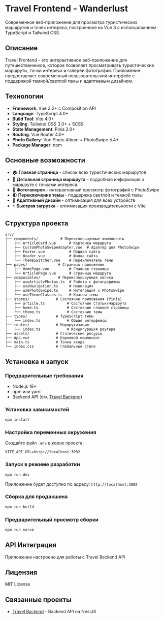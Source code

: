 # Travel Frontend - Wanderlust

Современное веб-приложение для просмотра туристических маршрутов и точек интереса, построенное на Vue 3 с использованием TypeScript и Tailwind CSS.

## Описание

Travel Frontend - это интерактивное веб-приложение для путешественников, которое позволяет просматривать туристические маршруты, точки интереса и галереи фотографий. Приложение предоставляет современный пользовательский интерфейс с поддержкой темной/светлой темы и адаптивным дизайном.

## Технологии

- **Framework**: Vue 3.2+ с Composition API
- **Language**: TypeScript 4.0+
- **Build Tool**: Vite 4.0+
- **Styling**: Tailwind CSS 3.0+ + SCSS
- **State Management**: Pinia 2.0+
- **Routing**: Vue Router 4.0+
- **Photo Gallery**: Vue Photo Album + PhotoSwipe 5.4+
- **Package Manager**: npm

## Основные возможности

- 🏠 **Главная страница** - список всех туристических маршрутов
- 📄 **Детальная страница маршрута** - подробная информация о маршруте с точками интереса
- 📸 **Фотогалерея** - интерактивный просмотр фотографий с PhotoSwipe
- 🌓 **Переключение темы** - поддержка светлой и темной темы
- 📱 **Адаптивный дизайн** - оптимизация для всех устройств
- ⚡ **Быстрая загрузка** - оптимизация производительности с Vite

## Структура проекта

```
src/
├── components/          # Переиспользуемые компоненты
│   ├── ArticleCard.vue      # Карточка маршрута
│   ├── CustomPhotoSwipeAdapter.vue  # Адаптер для PhotoSwipe
│   ├── Footer.vue           # Подвал сайта
│   ├── Header.vue           # Шапка сайта
│   └── ThemeSwitcher.vue    # Переключатель темы
├── pages/              # Страницы приложения
│   ├── HomePage.vue         # Главная страница
│   └── ArticlePage.vue      # Страница маршрута
├── composables/        # Переиспользуемая логика
│   ├── useArticlePhotos.ts  # Работа с фотографиями
│   ├── useNavigation.ts     # Навигация
│   ├── usePhotoSwipe.ts     # Интеграция с PhotoSwipe
│   └── useThemeClasses.ts   # Классы темы
├── stores/            # Состояние приложения (Pinia)
│   ├── article.ts          # Состояние статьи/маршрута
│   ├── home.ts             # Состояние главной страницы
│   └── theme.ts            # Состояние темы
├── types/             # TypeScript типы
│   └── index.ts            # Общие интерфейсы
├── router/            # Маршрутизация
│   └── index.ts            # Конфигурация роутера
├── assets/            # Статические ресурсы
├── App.vue            # Корневой компонент
├── main.ts            # Точка входа
└── index.css          # Глобальные стили
```

## Установка и запуск

### Предварительные требования

- Node.js 18+
- npm или yarn
- Backend API (см. [Travel Backend](https://github.com/seller-of-happiness/travel-backend))

### Установка зависимостей

```bash
npm install
```

### Настройка переменных окружения

Создайте файл `.env` в корне проекта:

```env
VITE_API_URL=http://localhost:3002
```

### Запуск в режиме разработки

```bash
npm run dev
```

Приложение будет доступно по адресу: `http://localhost:3002`

### Сборка для продакшена

```bash
npm run build
```

### Предварительный просмотр сборки

```bash
npm run serve
```

## API Интеграция

Приложение настроено для работы с Travel Backend API

## Лицензия

MIT License

## Связанные проекты

- [Travel Backend](https://github.com/seller-of-happiness/travel-backend) - Backend API на NestJS
